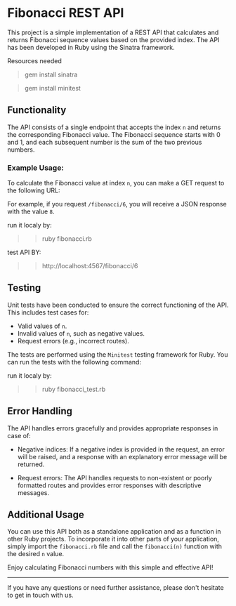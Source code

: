 # Fibonacci REST API

This project is a simple implementation of a REST API that calculates and returns Fibonacci sequence values based on the provided index. The API has been developed in Ruby using the Sinatra framework.

Resources needed 
> gem install sinatra

> gem install minitest


## Functionality

The API consists of a single endpoint that accepts the index `n` and returns the corresponding Fibonacci value. The Fibonacci sequence starts with 0 and 1, and each subsequent number is the sum of the two previous numbers.

### Example Usage:

To calculate the Fibonacci value at index `n`, you can make a GET request to the following URL:

For example, if you request `/fibonacci/6`, you will receive a JSON response with the value `8`.

run it localy by:
>> ruby fibonacci.rb

test API BY:
>> http://localhost:4567/fibonacci/6

## Testing

Unit tests have been conducted to ensure the correct functioning of the API. This includes test cases for:

- Valid values of `n`.
- Invalid values of `n`, such as negative values.
- Request errors (e.g., incorrect routes).

The tests are performed using the `Minitest` testing framework for Ruby. You can run the tests with the following command:

run it localy by:
>> ruby fibonacci_test.rb

## Error Handling

The API handles errors gracefully and provides appropriate responses in case of:

- Negative indices: If a negative index is provided in the request, an error will be raised, and a response with an explanatory error message will be returned.

- Request errors: The API handles requests to non-existent or poorly formatted routes and provides error responses with descriptive messages.

## Additional Usage

You can use this API both as a standalone application and as a function in other Ruby projects. To incorporate it into other parts of your application, simply import the `fibonacci.rb` file and call the `fibonacci(n)` function with the desired `n` value.

Enjoy calculating Fibonacci numbers with this simple and effective API!

---

If you have any questions or need further assistance, please don't hesitate to get in touch with us.

